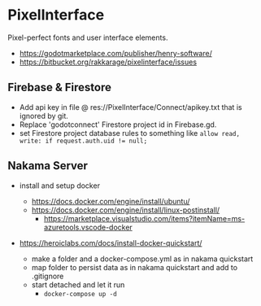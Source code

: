 # PixelInterface

Pixel-perfect fonts and user interface elements.

- <https://godotmarketplace.com/publisher/henry-software/>
- <https://bitbucket.org/rakkarage/pixelinterface/issues>

## Firebase & Firestore

- Add api key in file @ res://PixelInterface/Connect/apikey.txt that is ignored by git.
- Replace 'godotconnect' Firestore project id in Firebase.gd.
- set Firestore project database rules to something like `allow read, write: if request.auth.uid != null;`

## Nakama Server

- install and setup docker
  - <https://docs.docker.com/engine/install/ubuntu/>
  - <https://docs.docker.com/engine/install/linux-postinstall/>
    - <https://marketplace.visualstudio.com/items?itemName=ms-azuretools.vscode-docker>

- <https://heroiclabs.com/docs/install-docker-quickstart/>
  - make a folder and a docker-compose.yml as in nakama quickstart
  - map folder to persist data as in nakama quickstart and add to .gitignore
  - start detached and let it run
    - `docker-compose up -d`
